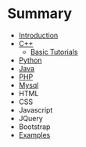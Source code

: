 # Summary

* [Introduction](README.md)
* [C++](chapter1.md)
  * [Basic Tutorials](chapter1/basic-tutorials.md)
* [Python](python.md)
* [Java](java.md)
* [PHP](php.md)
* [Mysql](mysql.md)
* HTML
* CSS
* Javascript
* JQuery
* Bootstrap
* [Examples](examples.md)

